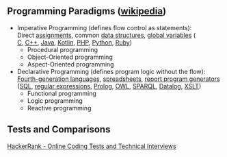 
## Programming Paradigms ([wikipedia](https://en.wikipedia.org/wiki/Comparison_of_programming_paradigms))

- Imperative Programming (defines flow control as statements): Direct [assignments](https://en.wikipedia.org/wiki/Assignment_(computer_science) "Assignment (computer science)"), common [data structures](https://en.wikipedia.org/wiki/Data_structure "Data structure"), [global variables](https://en.wikipedia.org/wiki/Global_variable "Global variable") ( [C](https://en.wikipedia.org/wiki/C_(programming_language) "C (programming language)"), [C++](https://en.wikipedia.org/wiki/C%2B%2B "C++"), [Java](https://en.wikipedia.org/wiki/Java_(programming_language) "Java (programming language)"), [Kotlin](https://en.wikipedia.org/wiki/Kotlin_(programming_language) "Kotlin (programming language)"), [PHP](https://en.wikipedia.org/wiki/PHP "PHP"), [Python](https://en.wikipedia.org/wiki/Python_(programming_language) "Python (programming language)"), [Ruby](https://en.wikipedia.org/wiki/Ruby_(programming_language) "Ruby (programming language)"))
	- Procedural programming
	- Object-Oriented programming
	- Aspect-Oriented programming
- Declarative Programming (defines program logic without the flow):  [Fourth-generation languages](https://en.wikipedia.org/wiki/Fourth-generation_programming_language "Fourth-generation programming language"), [spreadsheets](https://en.wikipedia.org/wiki/Spreadsheet "Spreadsheet"), [report program generators](https://en.wikipedia.org/wiki/Report_program_generator "Report program generator") ([SQL](https://en.wikipedia.org/wiki/SQL "SQL"), [regular expressions](https://en.wikipedia.org/wiki/Regular_expression "Regular expression"), [Prolog](https://en.wikipedia.org/wiki/Prolog "Prolog"), [OWL](https://en.wikipedia.org/wiki/Web_Ontology_Language "Web Ontology Language"), [SPARQL](https://en.wikipedia.org/wiki/SPARQL "SPARQL"), [Datalog](https://en.wikipedia.org/wiki/Datalog "Datalog"), [XSLT](https://en.wikipedia.org/wiki/XSLT "XSLT"))
	- Functional programming
	- Logic programming
	- Reactive programming


## Tests and Comparisons

[HackerRank - Online Coding Tests and Technical Interviews](https://www.hackerrank.com/)
